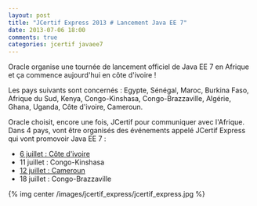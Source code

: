 ```yaml
---
layout: post
title: "JCertif Express 2013 # Lancement Java EE 7"
date: 2013-07-06 18:00
comments: true
categories: jcertif javaee7
---
```


Oracle organise une tournée de lancement officiel de Java EE 7 en Afrique et ça commence aujourd'hui en côte d'ivoire !

Les pays suivants sont concernés : Egypte, Sénégal, Maroc, Burkina Faso, Afrique du Sud, Kenya, Congo-Kinshasa, Congo-Brazzaville, Algérie, Ghana, Uganda, Côte d'ivoire, Cameroun.

Oracle choisit, encore une fois, JCertif pour communiquer avec l'Afrique. Dans 4 pays, vont être organisés des événements appelé JCertif Express qui vont promovoir Java EE 7 :

* [6 juillet : Côte d'ivoire](https://plus.google.com/u/0/events/c51lkb8jikfu1t6bpea6939903k)
* 11 juillet : Congo-Kinshasa
* [12 juillet : Cameroun](https://plus.google.com/u/0/events/cjtqn9jt9m73sl4891qmtkp3m6o)
* 18 juillet : Congo-Brazzaville

{% img center /images/jcertif_express/jcertif_express.jpg %}
